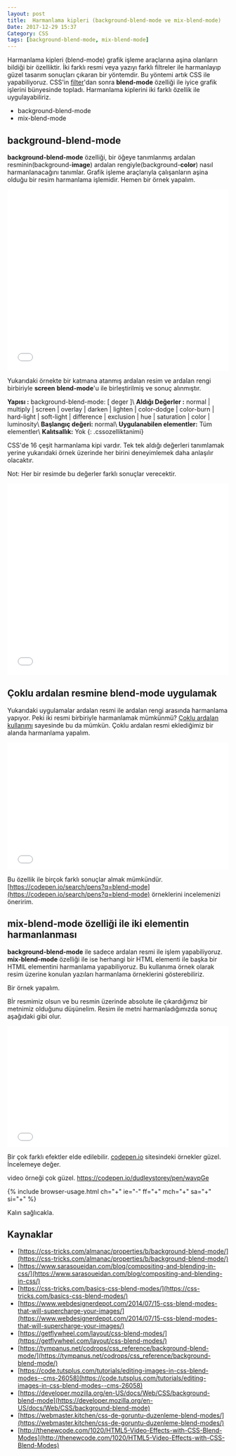 ```yaml
---
layout: post
title:  Harmanlama kipleri (background-blend-mode ve mix-blend-mode)
Date: 2017-12-29 15:37
Category: CSS
tags: [background-blend-mode, mix-blend-mode]
---
```


Harmanlama kipleri (blend-mode) grafik işleme araçlarına aşina olanların bildiği bir özelliktir. İki farklı resmi veya yazıyı farklı filtreler ile harmanlayıp güzel tasarım sonuçları çıkaran bir yöntemdir. Bu yöntemi artık CSS ile yapabiliyoruz. CSS'in [filter](/css-filtre-efektleri/)'dan sonra **blend-mode** özelliği ile iyice grafik işlerini bünyesinde topladı. Harmanlama kiplerini iki farklı özellik ile uygulayabiliriz.

 - background-blend-mode
 - mix-blend-mode

## background-blend-mode

**background-blend-mode** özelliği, bir öğeye tanımlanmış ardalan resminin(background-**image**) ardalan rengiyle(background-**color**) nasıl harmanlanacağını tanımlar. Grafik işleme araçlarıyla çalışanların aşina olduğu bir resim harmanlama işlemidir.
Hemen bir örnek yapalım.

<iframe height='413' scrolling='no' title='blend-mode' src='//codepen.io/fatihhayri/embed/Kyxpgm/?height=413&theme-id=13521&default-tab=css,result&embed-version=2' frameborder='no' allowtransparency='true' allowfullscreen='true' style='width: 100%;'>See the Pen <a href='https://codepen.io/fatihhayri/pen/Kyxpgm/'>blend-mode</a> by Fatih  (<a href='https://codepen.io/fatihhayri'>@fatihhayri</a>) on <a href='https://codepen.io'>CodePen</a>.
</iframe>

Yukarıdaki örnekte bir katmana atanmış ardalan resim ve ardalan rengi birbiriyle **screen** **blend-mode**'u ile birleştirilmiş ve sonuç alınmıştır. 

**Yapısı :** background-blend-mode: [ deger ]\\
**Aldığı Değerler :** normal | multiply | screen | overlay | darken | lighten | color-dodge | color-burn | hard-light | soft-light | difference | exclusion | hue | saturation | color | luminosity\\
**Başlangıç değeri:** normal\\
**Uygulanabilen elementler:** Tüm elementler\\
**Kalıtsallık:** Yok
{: .cssozelliktanimi}

CSS'de 16 çeşit harmanlama kipi vardır. Tek tek aldığı değerleri tanımlamak yerine yukarıdaki örnek üzerinde her birini deneyimlemek daha anlaşılır olacaktır.

Not: Her bir resimde bu değerler farklı sonuçlar verecektir. 

<iframe height='436' scrolling='no' title='blend-mode' src='//codepen.io/fatihhayri/embed/gXdjdX/?height=436&theme-id=13521&default-tab=result&embed-version=2' frameborder='no' allowtransparency='true' allowfullscreen='true' style='width: 100%;'>See the Pen <a href='https://codepen.io/fatihhayri/pen/gXdjdX/'>blend-mode</a> by Fatih  (<a href='https://codepen.io/fatihhayri'>@fatihhayri</a>) on <a href='https://codepen.io'>CodePen</a>.
</iframe>

## Çoklu ardalan resmine blend-mode uygulamak

Yukarıdaki uygulamalar ardalan resmi ile ardalan rengi arasında harmanlama yapıyor. Peki iki resmi birbiriyle harmanlamak mümkünmü? [Çoklu ardalan kullanımı](/css3-coklu-ardalanmultiple-background/) sayesinde bu da mümkün. Çoklu ardalan resmi eklediğimiz bir alanda harmanlama yapalım.

<iframe height='289' scrolling='no' title='Çoklu ardalan ile blend-mode' src='//codepen.io/fatihhayri/embed/POdyaZ/?height=289&theme-id=13521&default-tab=result&embed-version=2' frameborder='no' allowtransparency='true' allowfullscreen='true' style='width: 100%;'>See the Pen <a href='https://codepen.io/fatihhayri/pen/POdyaZ/'>Çoklu ardalan ile blend-mode</a> by Fatih  (<a href='https://codepen.io/fatihhayri'>@fatihhayri</a>) on <a href='https://codepen.io'>CodePen</a>.
</iframe>

Bu özellik ile birçok farklı sonuçlar almak mümkündür. [https://codepen.io/search/pens?q=blend-mode](https://codepen.io/search/pens?q=blend-mode) örneklerini incelemenizi öneririm.

## mix-blend-mode özelliği ile iki elementin harmanlanması

**background-blend-mode** ile sadece ardalan resmi ile işlem yapabiliyoruz. **mix-blend-mode** özelliği ile ise herhangi bir HTML elementi ile başka bir HTMlL elementini harmanlama yapabiliyoruz. Bu kullanıma örnek olarak resim üzerine konulan yazıları harmanlama örneklerini gösterebiliriz.

Bir örnek yapalım.

Bİr resmimiz olsun ve bu resmin üzerinde absolute ile çıkardığımız bir metnimiz olduğunu düşünelim. Resim ile metni harmanladığımızda sonuç aşağıdaki gibi olur.

<iframe height='275' scrolling='no' title='mix-blend-mode' src='//codepen.io/fatihhayri/embed/aEJyKv/?height=275&theme-id=13521&default-tab=result&embed-version=2' frameborder='no' allowtransparency='true' allowfullscreen='true' style='width: 100%;'>See the Pen <a href='https://codepen.io/fatihhayri/pen/aEJyKv/'>mix-blend-mode</a> by Fatih  (<a href='https://codepen.io/fatihhayri'>@fatihhayri</a>) on <a href='https://codepen.io'>CodePen</a>.
</iframe>

Bir çok farklı efektler elde edilebilir. [codepen.io](https://codepen.io/) sitesindeki örnekler güzel. İncelemeye değer.

video örneği çok güzel. https://codepen.io/dudleystorey/pen/wavpGe

{% include browser-usage.html ch="+" ie="-" ff="+" mch="+" sa="+" si="+" %}

Kalın sağlıcakla.

## Kaynaklar

 - [https://css-tricks.com/almanac/properties/b/background-blend-mode/](https://css-tricks.com/almanac/properties/b/background-blend-mode/)
 - [https://www.sarasoueidan.com/blog/compositing-and-blending-in-css/](https://www.sarasoueidan.com/blog/compositing-and-blending-in-css/)
 - [https://css-tricks.com/basics-css-blend-modes/](https://css-tricks.com/basics-css-blend-modes/)
 - [https://www.webdesignerdepot.com/2014/07/15-css-blend-modes-that-will-supercharge-your-images/](https://www.webdesignerdepot.com/2014/07/15-css-blend-modes-that-will-supercharge-your-images/)
 - [https://getflywheel.com/layout/css-blend-modes/](https://getflywheel.com/layout/css-blend-modes/)
 - [https://tympanus.net/codrops/css_reference/background-blend-mode/](https://tympanus.net/codrops/css_reference/background-blend-mode/)
 - [https://code.tutsplus.com/tutorials/editing-images-in-css-blend-modes--cms-26058](https://code.tutsplus.com/tutorials/editing-images-in-css-blend-modes--cms-26058)
 - [https://developer.mozilla.org/en-US/docs/Web/CSS/background-blend-mode](https://developer.mozilla.org/en-US/docs/Web/CSS/background-blend-mode)
 - [https://webmaster.kitchen/css-de-goruntu-duzenleme-blend-modes/](https://webmaster.kitchen/css-de-goruntu-duzenleme-blend-modes/)
 - [http://thenewcode.com/1020/HTML5-Video-Effects-with-CSS-Blend-Modes](http://thenewcode.com/1020/HTML5-Video-Effects-with-CSS-Blend-Modes)
